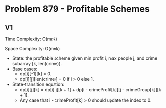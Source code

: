 # Problem 879 - Profitable Schemes

## V1

Time Complexity: O(m*n*k)

Space Complexity: O(m*n*k)

- State: the profitable scheme given min profit i, max people j, and crime subarray [k, len(crime)).
- Base cases:
    - dp[i][-1][k] = 0.
    - dp[i][j][len(crime)] = 0 if i > 0 else 1.
- State-transition equation:
    - dp[i][j][k] = dp[i][j][k + 1] + dp[i - crimeProfit[k]][j - crimeGroup[k]][k + 1].
    - Any case that i - crimeProfit[k] > 0 should update the index to 0.